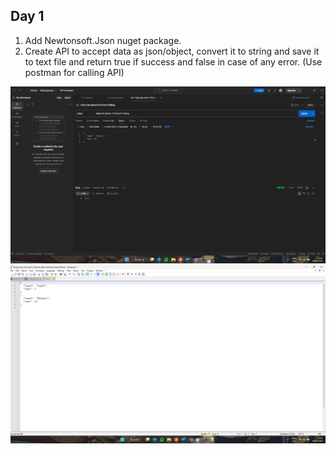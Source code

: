 ## Day 1
1. Add Newtonsoft.Json nuget package.
2. Create API to accept data as json/object, convert it to string and save it to text file and return  true if success and false in case of any error. (Use postman for calling API)

![day1_1](/img/day1_1.png)
![day1_2](/img/day1_2.png)
